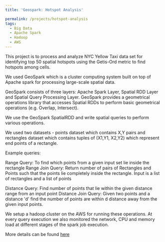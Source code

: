 ```yaml
---
title: 'Geospark: Hotspot Analysis'

permalink: /projects/hotspot-analysis
tags:
  - Big Data
  - Apache Spark
  - Hadoop
  - AWS
---
```


This project is to process and analyze NYC Yellow Taxi data set for identifying top 50 spatial hotspots using the Getis-Ord metric to find hotspots among cells.

We used GeoSpark which is a cluster computing system built on top of Apache spark for processing large-scale spatial data.

GeoSpark consists of three layers: Apache Spark Layer, Spatial RDD Layer and Spatial Query Processing Layer. GeoSpark provides a geometrical operations library that accesses Spatial RDDs to perform basic
geometrical operations (e.g. Overlap, Intersect).

We use the GeoSpark SpatialRDD and write spatial queries to perform various operations.

We used two datasets - points dataset which contains X,Y pairs and rectangles dataset which contains tuples of (X1,Y1, X2,Y2) which represent end points of a rectangle.

Example queries:

Range Query: To find which points from a given input set lie inside the rectangle
Range Join Query: Return number of pairs of Rectangles and Points such that the points lie completely inside the rectangle. Input is a list of rectangles and a list of points

Distance Query: Find number of points that lie within the given distance range from an input point
Distance Join Query: Given two points and a distance 'd' find the number of points are within d distance away from the given input points.

We setup a hadoop cluster on the AWS for running these operations. At every query execution we also monitored the network, CPU and memory load at different stages of the spark job execution.

More details can be found 
[here](https://shubhamgondane.github.io/files/CASCADE_Report.pdf "Project Report")